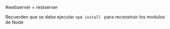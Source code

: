 #webserver + restserver

Recuerden que se debe ejecutar ```npm install ``` para reconstruir los modulos de Node 